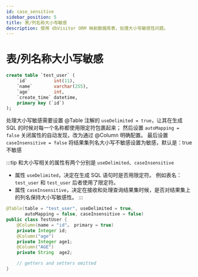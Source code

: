 ```yaml
---
id: case_sensitive
sidebar_position: 5
title: 表/列名称大小写敏感
description: 使用 dbVisitor ORM 映射数据库表，处理大小写敏感性问题。
---
```


# 表/列名称大小写敏感

```sql title='有如下表'
create table `test_user` (
    `id`          int(11),
    `name`        varchar(255),
    `age`         int,
    `create_time` datetime,
    primary key (`id`)
);
```

处理大小写敏感需要设置 @Table 注解的 `useDelimited = true`，让其在生成 SQL 的时候对每一个名称都使用限定符包裹起来；
然后设置 `autoMapping = false` 关闭属性的自动发现，改为通过 @Column 明确配置。
最后设置 `caseInsensitive = false` 将结果集列名大小写不敏感设置为敏感，默认是：true不敏感

:::tip
和大小写相关的属性有两个分别是 `useDelimited`、`caseInsensitive`

- 属性 `useDelimited`，决定在生成 SQL 语句时是否用限定符。
  例如表名：`test_user` 和 `test_user` 后者使用了限定符。
- 属性 `caseInsensitive`，决定在接收和处理查询结果集时候，是否对结果集上的列名保持大小写敏感性。
:::

```java {1,5,7}
@Table(table = "test_user", useDelimited = true,
       autoMapping = false, caseInsensitive = false)
public class TestUser {
    @Column(name = "id"， primary = true)
    private Integer id;
    @Column("age")
    private Integer age1;
    @Column("AGE")
    private String  age2;

    // getters and setters omitted
}
```
